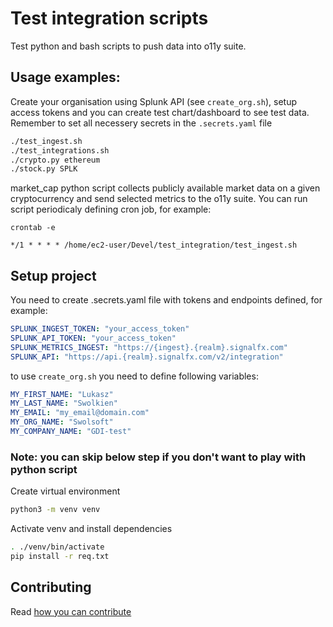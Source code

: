 # Test integration scripts
Test python and bash scripts to push data into o11y suite. 

## Usage examples:

Create your organisation using Splunk API (see `create_org.sh`), setup access tokens and you can create test chart/dashboard to see test data.
Remember to set all necessery secrets in the `.secrets.yaml` file

```bash
./test_ingest.sh
./test_integrations.sh
./crypto.py ethereum
./stock.py SPLK
```

market_cap python script collects publicly available market data on a given cryptocurrency and send selected metrics to the o11y suite.
You can run script periodicaly defining cron job, for example:

```crontab -e```

```*/1 * * * * /home/ec2-user/Devel/test_integration/test_ingest.sh```

## Setup project 
You need to create .secrets.yaml file with tokens and endpoints defined, for example:

```yaml
SPLUNK_INGEST_TOKEN: "your_access_token"
SPLUNK_API_TOKEN: "your_access_token"
SPLUNK_METRICS_INGEST: "https://{ingest}.{realm}.signalfx.com"
SPLUNK_API: "https://api.{realm}.signalfx.com/v2/integration"
```
to use `create_org.sh` you need to define following variables:

```yaml
MY_FIRST_NAME: "Lukasz"
MY_LAST_NAME: "Swolkien"
MY_EMAIL: "my_email@domain.com"
MY_ORG_NAME: "Swolsoft"
MY_COMPANY_NAME: "GDI-test"
```

### Note: you can skip below step if you don't want to play with python script
Create virtual environment

```bash
python3 -m venv venv
```

Activate venv and install dependencies

```bash
. ./venv/bin/activate
pip install -r req.txt
```
## Contributing

Read [how you can contribute](CONTRIBUTING.md)